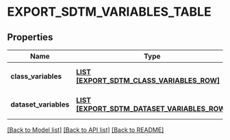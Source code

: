 # EXPORT_SDTM_VARIABLES_TABLE

## Properties
Name | Type | Description | Notes
------------ | ------------- | ------------- | -------------
**class_variables** | [**LIST [EXPORT_SDTM_CLASS_VARIABLES_ROW]**](ExportSdtmClassVariablesRow.md) |  | [optional] [default to null]
**dataset_variables** | [**LIST [EXPORT_SDTM_DATASET_VARIABLES_ROW]**](ExportSdtmDatasetVariablesRow.md) |  | [optional] [default to null]

[[Back to Model list]](../README.md#documentation-for-models) [[Back to API list]](../README.md#documentation-for-api-endpoints) [[Back to README]](../README.md)


